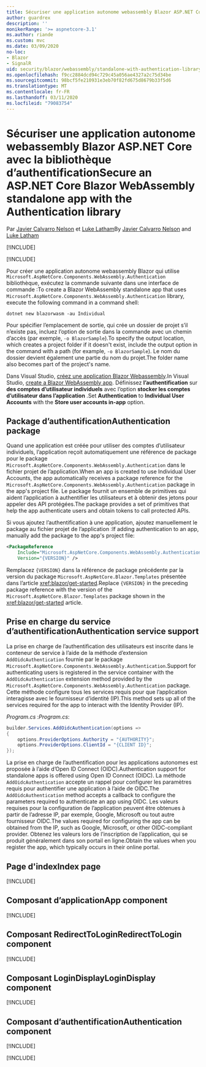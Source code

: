 ```yaml
---
title: Sécuriser une application autonome webassembly Blazor ASP.NET Core avec la bibliothèque d’authentification
author: guardrex
description: ''
monikerRange: '>= aspnetcore-3.1'
ms.author: riande
ms.custom: mvc
ms.date: 03/09/2020
no-loc:
- Blazor
- SignalR
uid: security/blazor/webassembly/standalone-with-authentication-library
ms.openlocfilehash: f9cc2884dcd94c729c45a056ae4327a2c75d34be
ms.sourcegitcommit: 98bcf5fe210931e3eb70f82fd675d8679b33f5d6
ms.translationtype: MT
ms.contentlocale: fr-FR
ms.lasthandoff: 03/11/2020
ms.locfileid: "79083754"
---
```

# <a name="secure-an-aspnet-core-opno-locblazor-webassembly-standalone-app-with-the-authentication-library"></a><span data-ttu-id="9fb9b-102">Sécuriser une application autonome webassembly Blazor ASP.NET Core avec la bibliothèque d’authentification</span><span class="sxs-lookup"><span data-stu-id="9fb9b-102">Secure an ASP.NET Core Blazor WebAssembly standalone app with the Authentication library</span></span>

<span data-ttu-id="9fb9b-103">Par [Javier Calvarro Nelson](https://github.com/javiercn) et [Luke Latham](https://github.com/guardrex)</span><span class="sxs-lookup"><span data-stu-id="9fb9b-103">By [Javier Calvarro Nelson](https://github.com/javiercn) and [Luke Latham](https://github.com/guardrex)</span></span>

[!INCLUDE[](~/includes/blazorwasm-preview-notice.md)]

[!INCLUDE[](~/includes/blazorwasm-3.2-template-article-notice.md)]

<span data-ttu-id="9fb9b-104">Pour créer une application autonome webassembly Blazor qui utilise `Microsoft.AspNetCore.Components.WebAssembly.Authentication` bibliothèque, exécutez la commande suivante dans une interface de commande :</span><span class="sxs-lookup"><span data-stu-id="9fb9b-104">To create a Blazor WebAssembly standalone app that uses `Microsoft.AspNetCore.Components.WebAssembly.Authentication` library, execute the following command in a command shell:</span></span>

```dotnetcli
dotnet new blazorwasm -au Individual
```

<span data-ttu-id="9fb9b-105">Pour spécifier l’emplacement de sortie, qui crée un dossier de projet s’il n’existe pas, incluez l’option de sortie dans la commande avec un chemin d’accès (par exemple, `-o BlazorSample`).</span><span class="sxs-lookup"><span data-stu-id="9fb9b-105">To specify the output location, which creates a project folder if it doesn't exist, include the output option in the command with a path (for example, `-o BlazorSample`).</span></span> <span data-ttu-id="9fb9b-106">Le nom du dossier devient également une partie du nom du projet.</span><span class="sxs-lookup"><span data-stu-id="9fb9b-106">The folder name also becomes part of the project's name.</span></span>

<span data-ttu-id="9fb9b-107">Dans Visual Studio, [créez une application Blazor Webassembly](xref:blazor/get-started).</span><span class="sxs-lookup"><span data-stu-id="9fb9b-107">In Visual Studio, [create a Blazor WebAssembly app](xref:blazor/get-started).</span></span> <span data-ttu-id="9fb9b-108">Définissez **l’authentification** sur **des comptes d’utilisateur individuels** avec l’option **stocker les comptes d’utilisateur dans l’application** .</span><span class="sxs-lookup"><span data-stu-id="9fb9b-108">Set **Authentication** to **Individual User Accounts** with the **Store user accounts in-app** option.</span></span>

## <a name="authentication-package"></a><span data-ttu-id="9fb9b-109">Package d’authentification</span><span class="sxs-lookup"><span data-stu-id="9fb9b-109">Authentication package</span></span>

<span data-ttu-id="9fb9b-110">Quand une application est créée pour utiliser des comptes d’utilisateur individuels, l’application reçoit automatiquement une référence de package pour le package `Microsoft.AspNetCore.Components.WebAssembly.Authentication` dans le fichier projet de l’application.</span><span class="sxs-lookup"><span data-stu-id="9fb9b-110">When an app is created to use Individual User Accounts, the app automatically receives a package reference for the `Microsoft.AspNetCore.Components.WebAssembly.Authentication` package in the app's project file.</span></span> <span data-ttu-id="9fb9b-111">Le package fournit un ensemble de primitives qui aident l’application à authentifier les utilisateurs et à obtenir des jetons pour appeler des API protégées.</span><span class="sxs-lookup"><span data-stu-id="9fb9b-111">The package provides a set of primitives that help the app authenticate users and obtain tokens to call protected APIs.</span></span>

<span data-ttu-id="9fb9b-112">Si vous ajoutez l’authentification à une application, ajoutez manuellement le package au fichier projet de l’application :</span><span class="sxs-lookup"><span data-stu-id="9fb9b-112">If adding authentication to an app, manually add the package to the app's project file:</span></span>

```xml
<PackageReference 
    Include="Microsoft.AspNetCore.Components.WebAssembly.Authentication" 
    Version="{VERSION}" />
```

<span data-ttu-id="9fb9b-113">Remplacez `{VERSION}` dans la référence de package précédente par la version du package `Microsoft.AspNetCore.Blazor.Templates` présentée dans l’article <xref:blazor/get-started>.</span><span class="sxs-lookup"><span data-stu-id="9fb9b-113">Replace `{VERSION}` in the preceding package reference with the version of the `Microsoft.AspNetCore.Blazor.Templates` package shown in the <xref:blazor/get-started> article.</span></span>

## <a name="authentication-service-support"></a><span data-ttu-id="9fb9b-114">Prise en charge du service d’authentification</span><span class="sxs-lookup"><span data-stu-id="9fb9b-114">Authentication service support</span></span>

<span data-ttu-id="9fb9b-115">La prise en charge de l’authentification des utilisateurs est inscrite dans le conteneur de service à l’aide de la méthode d’extension `AddOidcAuthentication` fournie par le package `Microsoft.AspNetCore.Components.WebAssembly.Authentication`.</span><span class="sxs-lookup"><span data-stu-id="9fb9b-115">Support for authenticating users is registered in the service container with the `AddOidcAuthentication` extension method provided by the `Microsoft.AspNetCore.Components.WebAssembly.Authentication` package.</span></span> <span data-ttu-id="9fb9b-116">Cette méthode configure tous les services requis pour que l’application interagisse avec le fournisseur d’identité (IP).</span><span class="sxs-lookup"><span data-stu-id="9fb9b-116">This method sets up all of the services required for the app to interact with the Identity Provider (IP).</span></span>

<span data-ttu-id="9fb9b-117">*Program.cs* :</span><span class="sxs-lookup"><span data-stu-id="9fb9b-117">*Program.cs*:</span></span>

```csharp
builder.Services.AddOidcAuthentication(options =>
{
    options.ProviderOptions.Authority = "{AUTHORITY}";
    options.ProviderOptions.ClientId = "{CLIENT ID}";
});
```

<span data-ttu-id="9fb9b-118">La prise en charge de l’authentification pour les applications autonomes est proposée à l’aide d’Open ID Connect (OIDC).</span><span class="sxs-lookup"><span data-stu-id="9fb9b-118">Authentication support for standalone apps is offered using Open ID Connect (OIDC).</span></span> <span data-ttu-id="9fb9b-119">La méthode `AddOidcAuthentication` accepte un rappel pour configurer les paramètres requis pour authentifier une application à l’aide de OIDC.</span><span class="sxs-lookup"><span data-stu-id="9fb9b-119">The `AddOidcAuthentication` method accepts a callback to configure the parameters required to authenticate an app using OIDC.</span></span> <span data-ttu-id="9fb9b-120">Les valeurs requises pour la configuration de l’application peuvent être obtenues à partir de l’adresse IP, par exemple, Google, Microsoft ou tout autre fournisseur OIDC.</span><span class="sxs-lookup"><span data-stu-id="9fb9b-120">The values required for configuring the app can be obtained from the IP, such as Google, Microsoft, or other OIDC-compliant provider.</span></span> <span data-ttu-id="9fb9b-121">Obtenez les valeurs lors de l’inscription de l’application, qui se produit généralement dans son portail en ligne.</span><span class="sxs-lookup"><span data-stu-id="9fb9b-121">Obtain the values when you register the app, which typically occurs in their online portal.</span></span>

## <a name="index-page"></a><span data-ttu-id="9fb9b-122">Page d'index</span><span class="sxs-lookup"><span data-stu-id="9fb9b-122">Index page</span></span>

[!INCLUDE[](~/includes/blazor-security/index-page.md)]

## <a name="app-component"></a><span data-ttu-id="9fb9b-123">Composant d’application</span><span class="sxs-lookup"><span data-stu-id="9fb9b-123">App component</span></span>

[!INCLUDE[](~/includes/blazor-security/app-component.md)]

## <a name="redirecttologin-component"></a><span data-ttu-id="9fb9b-124">Composant RedirectToLogin</span><span class="sxs-lookup"><span data-stu-id="9fb9b-124">RedirectToLogin component</span></span>

[!INCLUDE[](~/includes/blazor-security/redirecttologin-component.md)]

## <a name="logindisplay-component"></a><span data-ttu-id="9fb9b-125">Composant LoginDisplay</span><span class="sxs-lookup"><span data-stu-id="9fb9b-125">LoginDisplay component</span></span>

[!INCLUDE[](~/includes/blazor-security/logindisplay-component.md)]

## <a name="authentication-component"></a><span data-ttu-id="9fb9b-126">Composant d’authentification</span><span class="sxs-lookup"><span data-stu-id="9fb9b-126">Authentication component</span></span>

[!INCLUDE[](~/includes/blazor-security/authentication-component.md)]

[!INCLUDE[](~/includes/blazor-security/troubleshoot.md)]
